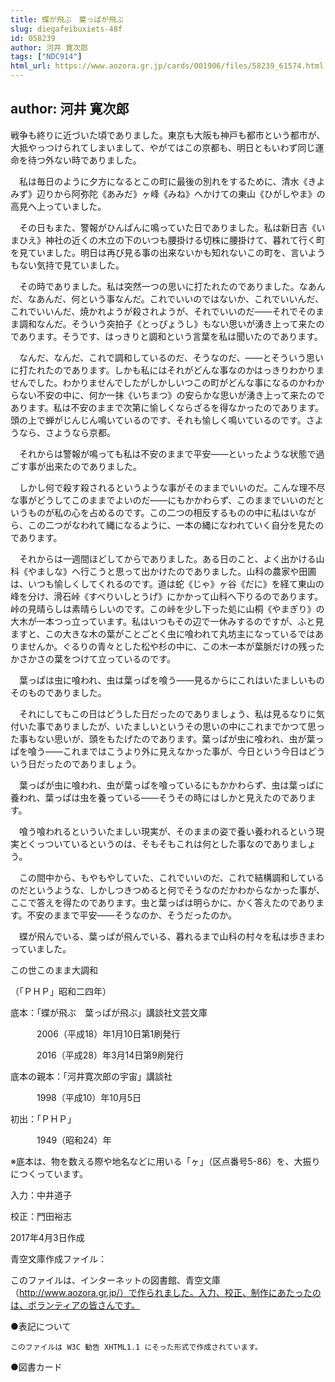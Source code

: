 ```yaml
---
title: 蝶が飛ぶ　葉っぱが飛ぶ
slug: diegafeibuxiets-48f
id: 058239
author: 河井 寛次郎
tags: ["NDC914"]
html_url: https://www.aozora.gr.jp/cards/001906/files/58239_61574.html
---
```


## author: 河井 寛次郎

戦争も終りに近づいた頃でありました。東京も大阪も神戸も都市という都市が、大抵やっつけられてしまいまして、やがてはこの京都も、明日ともいわず同じ運命を待つ外ない時でありました。

　私は毎日のように夕方になるとこの町に最後の別れをするために、清水《きよみず》辺りから阿弥陀《あみだ》ヶ峰《みね》へかけての東山《ひがしやま》の高見へ上っていました。

　その日もまた、警報がひんぱんに鳴っていた日でありました。私は新日吉《いまひえ》神社の近くの木立の下のいつも腰掛ける切株に腰掛けて、暮れて行く町を見ていました。明日は再び見る事の出来ないかも知れないこの町を、言いようもない気持で見ていました。

　その時でありました。私は突然一つの思いに打たれたのでありました。なあんだ、なあんだ、何という事なんだ。これでいいのではないか、これでいいんだ、これでいいんだ、焼かれようが殺されようが、それでいいのだ――それでそのまま調和なんだ。そういう突拍子《とっぴょうし》もない思いが湧き上って来たのであります。そうです、はっきりと調和という言葉を私は聞いたのであります。

　なんだ、なんだ、これで調和しているのだ、そうなのだ、――とそういう思いに打たれたのであります。しかも私にはそれがどんな事なのかはっきりわかりませんでした。わかりませんでしたがしかしいつこの町がどんな事になるのかわからない不安の中に、何か一抹《いちまつ》の安らかな思いが湧き上って来たのであります。私は不安のままで次第に愉しくならざるを得なかったのであります。頭の上で蝉がじんじん鳴いているのです、それも愉しく鳴いているのです。さようなら、さようなら京都。

　それからは警報が鳴っても私は不安のままで平安――といったような状態で過ごす事が出来たのでありました。

　しかし何で殺す殺されるというような事がそのままでいいのだ。こんな理不尽な事がどうしてこのままでよいのだ――にもかかわらず、このままでいいのだというものが私の心を占めるのです。この二つの相反するものの中に私はいながら、この二つがなわれて縄になるように、一本の縄になわれていく自分を見たのであります。

　それからは一週間ほどしてからでありました。ある日のこと、よく出かける山科《やましな》へ行こうと思って出かけたのでありました。山科の農家や田圃は、いつも愉しくしてくれるのです。道は蛇《じゃ》ヶ谷《だに》を経て東山の峰を分け、滑石峠《すべりいしとうげ》にかかって山科へ下りるのであります。峠の見晴らしは素晴らしいのです。この峠を少し下った処に山桐《やまぎり》の大木が一本つっ立っています。私はいつもその辺で一休みするのですが、ふと見ますと、この大きな木の葉がことごとく虫に喰われて丸坊主になっているではありませんか。ぐるりの青々とした松や杉の中に、この木一本が葉脈だけの残ったかさかさの葉をつけて立っているのです。

　葉っぱは虫に喰われ、虫は葉っぱを喰う――見るからにこれはいたましいものそのものでありました。

　それにしてもこの日はどうした日だったのでありましょう、私は見るなりに気付いた事でありましたが、いたましいというその思いの中にこれまでかつて思った事もない思いが、頭をもたげたのであります。葉っぱが虫に喰われ、虫が葉っぱを喰う――これまではこうより外に見えなかった事が、今日という今日はどういう日だったのでありましょう。

　葉っぱが虫に喰われ、虫が葉っぱを喰っているにもかかわらず、虫は葉っぱに養われ、葉っぱは虫を養っている――そうその時にはしかと見えたのであります。

　喰う喰われるといういたましい現実が、そのままの姿で養い養われるという現実とくっついているというのは、そもそもこれは何とした事なのでありましょう。

　この間中から、もやもやしていた、これでいいのだ、これで結構調和しているのだというような、しかしつきつめると何でそうなのだかわからなかった事が、ここで答えを得たのであります。虫と葉っぱは明らかに、かく答えたのであります。不安のままで平安――そうなのか、そうだったのか。

　蝶が飛んでいる、葉っぱが飛んでいる、暮れるまで山科の村々を私は歩きまわっていました。



この世このまま大調和



（「ＰＨＰ」昭和二四年）













底本：「蝶が飛ぶ　葉っぱが飛ぶ」講談社文芸文庫

　　　2006（平成18）年1月10日第1刷発行

　　　2016（平成28）年3月14日第9刷発行

底本の親本：「河井寛次郎の宇宙」講談社

　　　1998（平成10）年10月5日

初出：「ＰＨＰ」

　　　1949（昭和24）年

※底本は、物を数える際や地名などに用いる「ヶ」（区点番号5-86）を、大振りにつくっています。

入力：中井道子

校正：門田裕志

2017年4月3日作成

青空文庫作成ファイル：

このファイルは、インターネットの図書館、青空文庫（http://www.aozora.gr.jp/）で作られました。入力、校正、制作にあたったのは、ボランティアの皆さんです。











●表記について


	このファイルは W3C 勧告 XHTML1.1 にそった形式で作成されています。







●図書カード